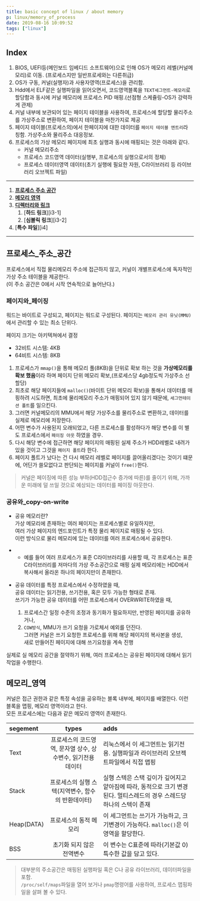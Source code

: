 ```yaml
---
title: basic concept of linux / about memory
p: linux/memory_of_process
date: 2019-08-16 10:09:52
tags: ["linux"]
---
```


## Index

1. BIOS, UEFI등(메인보드 임베디드 소프트웨어)으로 인해 OS가 메모리 레벨(커널메모리)로 이동. (프로세스지만 일반프로세와는 다른취급)
2. OS가 구동, 커널(실행자)과 사용자영역(프로세스)을 관리함.
3. Hdd에서 ELF같은 실행파일을 읽어오면서, 코드영역블록을 `TEXT세그먼트-메모리`로 할당함과 동시에 커널 메모리에 프로세스 PID 매핑.(선점형 스케쥴링-OS가 강력하게 관제)
4. 커널 내부에 보관되어 있는 페이지 테이블을 사용하여, 프로세스에 할당할 물리주소를 가상주소로 변환하여, 페이지 테이블을 마찬가지로 제공
5. 페이지 테이블(프로세스의)에서 한페이지에 대한 데이터를 `페이지 테이블 엔트리`라 칭함. 가상주소와 물리주소 대응정보.
6. 프로세스의 가상 메모리 페이지에 최초 실행과 동시에 매핑되는 것은 아래와 같다.
   * 커널 메모리주소
   * 프로세스 코드영역 데이터(실행부, 프로세스의 실행으로서의 정체)
   * 프로세스 데이터영역 데이터(초기 실행에 필요한 자원, C라이브러리 등 라이브러리 오브젝트 파일)

___

1. [**프로세스 주소 공간**][i1]
1. [**메모리 영역**][i2]
1. [**디렉터리와 링크**][i2]
   1. [**하드 링크**][i3-1]
   1. [**심볼릭 링크**][i3-2]
1. [**특수 파일**][i4]

___

## 프로세스_주소_공간

[i1]: #프로세스_주소_공간

프로세스에서 직접 물리메모리 주소에 접근하지 않고,
커널이 개별프로세스에 독자적인 가상 주소 테이블을 제공한다.  
(이 주소 공간은 0에서 시작 연속적으로 늘어난다.)

### 페이지와_페이징

워드는 바이트로 구성되고, 페이지는 워드로 구성된다.
페이지는 `메모리 관리 유닛(MMU)`에서 관리할 수 있는 최소 단위다.

페이지 크기는 아키텍쳐에서 결정

* 32비트 시스템: 4KB
* 64비트 시스템: 8KB

1. 프로세스가 `mmap()`을 통해 메모리 풀(8KB)을 단위로 확보 하는 것을 **가상메모리를 확보 했음**이라 하며 페이지 단위 메모리 확보,(프로세스당 4gb정도씩 가상주소 선 할당)
2. 최초로 해당 페이지들에 `malloc()`(바이트 단위 메모리 확보)을 통해서 데이터를 매핑하려 시도하면, 최초에 물리메모리 주소가 매핑되어 있지 않기 때문에, `세그먼테이션 폴트`를 일으킨다.
3. 그러면 커널메모리의 MMU에서 해당 가상주소를 물리주소로 변환하고, 데이터를 실제로 메모리에 저장한다.
4. 어떤 변수가 사용된지 오래되었고, 다른 프로세스를 활성하다가 해당 변수를 이 별도 프로세스에서 `페이징 아웃` 하였을 경우.
5. 다시 해당 변수에 접근하면 해당 페이지의 매핑된 실제 주소가 HDD레벨로 내려가있을 것이고 그것을 `페이지 폴트`라 한다.
6. 페이지 폴트가 났다는 건 다시 메모리 레벨로 페이지를 끌어올리겠다는 것이기 떄문에, 어딘가 쓸모없다고 판단되는 페이지를 커널이 `free()`한다.

> 커널은 페이징에 따른 성능 부하(HDD접근수 증가에 따른)를 줄이기 위해, 가까운 미래에 덜 쓰일 것으로 예상되는 데이터를 페이징 아웃한다.

### 공유와_copy-on-write

* 공유 메모리란?  
가상 메모리에 존재하는 여러 페이지는 프로세스별로 유일하지만,  
여러 가상 페이지의 엔드포인트가 특정 물리 페이지로 매핑될 수 있다.  
이런 방식으로 물리 메모리에 있는 데이터를 여러 프로세스에서 공유한다.

* * 예를 들어 여러 프로세스가 표준 C라이브러리를 사용할 때,
각 프로세스는 표준 C라이브러리를 저마다의 가상 주소공간으로 매핑
실제 메모리에는 HDD에서 복사해서 올라온 하나의 페이지만이 존재한다.

* 공유 데이터를 특정 프로세스에서 수정하였을 때,  
공유 데이터는 읽기전용, 쓰기전용, 혹은 모두 가능한 형태로 존재.  
쓰기가 가능한 공유 데이터를 어떤 프로세스에서 OVERWRITE하였을 때,  
   1. 프로세스간 일정 수준의 조정과 동기화가 필요하지만, 반영된 페이지를 공유하거나,
   2. `COW방식`, MMU가 쓰기 요청을 가로체서 예외를 던진다.  
   그러면 커널은 쓰기 요청한 프로세스를 위해 해당 페이지의 복사본을 생성,  
   새로 만들어진 페이지에 대해 쓰기요청을 계속 진행

실제로 실 메모리 공간을 절약하기 위해, 여러 프로세스는 공유된 페이지에 대해서 읽기작업을 수행한다.

## 메모리_영역

[i2]: #메모리_영역

커널은 접근 권한과 같은 특정 속성을 공유하는 블록 내부에, 페이지를 배열한다. 이런 블록을 맵핑, 메모리 영역이라고 한다.  
모든 프로세스에는 다음과 같은 메모리 영역이 존재한다.

|segement|types|adds|
|:-|:-:|:-|
|Text|프로세스의 코드영역, 문자열 상수, 상수변수, 읽기전용 데이터|리눅스에서 이 세그먼트는 읽기전용. 실행파일과 라이브러리 오브젝트파일에서 직접 맵핑
|Stack|프로세스의 실행 스텍(지역변수, 함수의 반환데이터)|실행 스텍은 스택 깊이가 깊어지고 얕아짐에 따라, 동적으로 크기 변경된다. 멀티스레드의 경우 스레드당 하나의 스텍이 존재|
|Heap(DATA)|프로세스의 동적 메모리|이 세그먼트는 쓰기가 가능하고, 크기변경이 가능하다. `malloc()`은 이 영역을 할당한다.|
|BSS|초기화 되지 않은 전역변수|이 변수는 C표준에 따라(기본값 0) 특수한 값을 담고 있다.|

> 대부분의 주소공간은 매핑된 실행파일 혹은 C나 공유 라이브러리, 데이터파일을 포함.  
> `/proc/self/maps`파일을 열어 보거나 `pmap`명령어를 사용하여, 프로세스 맵핑파일을 살펴 볼 수 있다.
